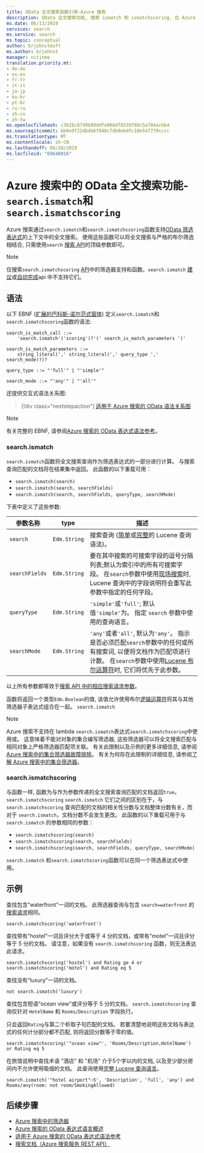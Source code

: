 ```yaml
---
title: OData 全文搜索函数引用-Azure 搜索
description: OData 全文搜索功能, 搜索 ismatch 和 ismatchscoring, 在 Azure 搜索查询中。
ms.date: 06/13/2019
services: search
ms.service: search
ms.topic: conceptual
author: brjohnstmsft
ms.author: brjohnst
manager: nitinme
translation.priority.mt:
- de-de
- es-es
- fr-fr
- it-it
- ja-jp
- ko-kr
- pt-br
- ru-ru
- zh-cn
- zh-tw
ms.openlocfilehash: c3b28c8799b09ddfe008df8539709c5a704ac6b4
ms.sourcegitcommit: bb8e9f22db4b6f848c7db0ebdfc10e547779cccc
ms.translationtype: MT
ms.contentlocale: zh-CN
ms.lasthandoff: 08/20/2019
ms.locfileid: "69648016"
---
```

# <a name="odata-full-text-search-functions-in-azure-search---searchismatch-and-searchismatchscoring"></a>Azure 搜索中的 OData 全文搜索功能- `search.ismatch`和`search.ismatchscoring`

Azure 搜索通过`search.ismatch`和`search.ismatchscoring`函数支持[OData 筛选表达式](query-odata-filter-orderby-syntax.md)的上下文中的全文搜索。 使用这些函数可以将全文搜索与严格的布尔筛选相结合, 只需使用`search` [搜索 API](https://docs.microsoft.com/rest/api/searchservice/search-documents)的顶级参数即可。

> [!NOTE]
> 仅搜索`search.ismatchscoring` [API](https://docs.microsoft.com/rest/api/searchservice/search-documents)中的筛选器支持和函数。`search.ismatch` [建议](https://docs.microsoft.com/rest/api/searchservice/suggestions)或[自动完成](https://docs.microsoft.com/rest/api/searchservice/autocomplete)api 中不支持它们。

## <a name="syntax"></a>语法

以下 EBNF ([扩展的巴科斯-诺尔范式窗体](https://en.wikipedia.org/wiki/Extended_Backus–Naur_form)) 定义`search.ismatch`和`search.ismatchscoring`函数的语法:

<!-- Upload this EBNF using https://bottlecaps.de/rr/ui to create a downloadable railroad diagram. -->

```
search_is_match_call ::=
    'search.ismatch'('scoring')?'(' search_is_match_parameters ')'

search_is_match_parameters ::=
    string_literal(',' string_literal(',' query_type ',' search_mode)?)?

query_type ::= "'full'" | "'simple'"

search_mode ::= "'any'" | "'all'"
```

还提供交互式语法关系图:

> [!div class="nextstepaction"]
> [适用于 Azure 搜索的 OData 语法关系图](https://azuresearch.github.io/odata-syntax-diagram/#search_is_match_call)

> [!NOTE]
> 有关完整的 EBNF, 请参阅[Azure 搜索的 OData 表达式语法参考](search-query-odata-syntax-reference.md)。

### <a name="searchismatch"></a>search.ismatch

`search.ismatch`函数将全文搜索查询作为筛选表达式的一部分进行计算。 与搜索查询匹配的文档将在结果集中返回。 此函数的以下重载可用：

- `search.ismatch(search)`
- `search.ismatch(search, searchFields)`
- `search.ismatch(search, searchFields, queryType, searchMode)`

下表中定义了这些参数:

| 参数名称 | type | 描述 |
| --- | --- | --- |
| `search` | `Edm.String` | 搜索查询 ([简单](query-simple-syntax.md)或[完整](query-lucene-syntax.md)的 Lucene 查询语法)。 |
| `searchFields` | `Edm.String` | 要在其中搜索的可搜索字段的逗号分隔列表;默认为索引中的所有可搜索字段。 在`search`参数中使用[现场搜索](query-lucene-syntax.md#bkmk_fields)时, Lucene 查询中的字段说明符会重写此参数中指定的任何字段。 |
| `queryType` | `Edm.String` | `'simple'`或`'full'`; 默认值`'simple'`为。 指定 `search` 参数中使用的查询语言。 |
| `searchMode` | `Edm.String` | `'any'`或者`'all'`, 默认为`'any'`。 指示是否必须匹配`search`参数中的任何或所有搜索词, 以便将文档作为匹配项进行计数。 在`search`参数中使用[Lucene 布尔运算符](query-lucene-syntax.md#bkmk_boolean)时, 它们将优先于此参数。 |

以上所有参数都等效于[搜索 API 中的相应搜索请求参数](https://docs.microsoft.com/rest/api/searchservice/search-documents)。

函数将返回一个类型`Edm.Boolean`的值, 该值允许使用布尔[逻辑运算符](search-query-odata-logical-operators.md)将其与其他筛选器子表达式组合在一起。 `search.ismatch`

> [!NOTE]
> Azure 搜索不支持在 lambda `search.ismatch`表达式`search.ismatchscoring`中使用或。 这意味着不能对对象的集合编写筛选器, 这些筛选器可以将全文搜索匹配与相同对象上严格筛选器匹配项关联。 有关此限制以及示例的更多详细信息, 请参阅[Azure 搜索中的集合筛选器故障排除](search-query-troubleshoot-collection-filters.md)。 有关为何存在此限制的详细信息, 请参阅[了解 Azure 搜索中的集合筛选器](search-query-understand-collection-filters.md)。


### <a name="searchismatchscoring"></a>search.ismatchscoring

与函数一样, 函数为与作为参数传递的全文搜索查询匹配的文档返回`true`。 `search.ismatchscoring` `search.ismatch` 它们之间的区别在于，与 `search.ismatchscoring` 查询匹配的文档的相关性分数与文档整体分数有关，而对于 `search.ismatch`，文档分数不会发生更改。 此函数的以下重载可用于与 `search.ismatch` 的参数相同的参数：

- `search.ismatchscoring(search)`
- `search.ismatchscoring(search, searchFields)`
- `search.ismatchscoring(search, searchFields, queryType, searchMode)`

`search.ismatch` 和`search.ismatchscoring`函数可以在同一个筛选表达式中使用。

## <a name="examples"></a>示例

查找包含“waterfront”一词的文档。 此筛选器查询与包含 `search=waterfront` 的[搜索请求](https://docs.microsoft.com/rest/api/searchservice/search-documents)相同。

    search.ismatchscoring('waterfront')

查找带有“hostel”一词且评分大于或等于 4 分的文档，或带有“motel”一词且评分等于 5 分的文档。 请注意，如果没有 `search.ismatchscoring` 函数，则无法表达此请求。

    search.ismatchscoring('hostel') and Rating ge 4 or search.ismatchscoring('motel') and Rating eq 5

查找没有“luxury”一词的文档。

    not search.ismatch('luxury')

查找包含短语“ocean view”或评分等于 5 分的文档。 `search.ismatchscoring` 查询仅针对 `HotelName` 和 `Rooms/Description` 字段执行。

只会返回`Rating`与第二个析取子句匹配的文档。 若要清楚地说明这些文档与表达式的任何计分部分都不匹配, 则将返回分数等于零的值。

    search.ismatchscoring('"ocean view"', 'Rooms/Description,HotelName') or Rating eq 5

在旅馆说明中查找术语 "酒店" 和 "机场" 介于5个字以内的文档, 以及至少部分房间内不允许使用吸烟的文档。 此查询使用[完整 Lucene 查询语言](query-lucene-syntax.md)。

    search.ismatch('"hotel airport"~5', 'Description', 'full', 'any') and Rooms/any(room: not room/SmokingAllowed)

## <a name="next-steps"></a>后续步骤  

- [Azure 搜索中的筛选器](search-filters.md)
- [Azure 搜索的 OData 表达式语言概述](query-odata-filter-orderby-syntax.md)
- [适用于 Azure 搜索的 OData 表达式语法参考](search-query-odata-syntax-reference.md)
- [搜索文档（Azure 搜索服务 REST API）](https://docs.microsoft.com/rest/api/searchservice/Search-Documents)
